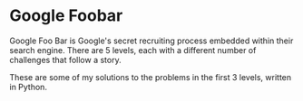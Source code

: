 # Google Foobar

Google Foo Bar is Google's secret recruiting process embedded within their search engine. There are 5 levels, each with a different number of challenges that follow a story.

These are some of my solutions to the problems in the first 3 levels, written in Python.
